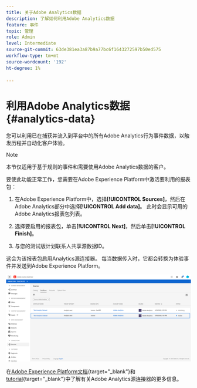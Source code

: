 ```yaml
---
title: 关于Adobe Analytics数据
description: 了解如何利用Adobe Analytics数据
feature: 事件
topic: 管理
role: Admin
level: Intermediate
source-git-commit: 63de381ea3a87b9a77bc6f1643272597b50ed575
workflow-type: tm+mt
source-wordcount: '192'
ht-degree: 1%

---
```


# 利用Adobe Analytics数据{#analytics-data}

您可以利用已在捕获并流入到平台中的所有Adobe Analytics行为事件数据，以触发历程并自动化客户体验。

>[!NOTE]
>
>本节仅适用于基于规则的事件和需要使用Adobe Analytics数据的客户。

要使此功能正常工作，您需要在Adobe Experience Platform中激活要利用的报表包：

1. 在Adobe Experience Platform中，选择&#x200B;**[!UICONTROL Sources]**，然后在Adobe Analytics部分中选择&#x200B;**[!UICONTROL Add data]**。 此时会显示可用的Adobe Analytics报表包列表。

1. 选择要启用的报表包，单击&#x200B;**[!UICONTROL Next]**，然后单击&#x200B;**[!UICONTROL Finish]**。

1. 与您的测试版计划联系人共享源数据ID。

这会为该报表包启用Analytics源连接器。 每当数据传入时，它都会转换为体验事件并发送到Adobe Experience Platform。

![](../assets/jo-event9.png)

在[Adobe Experience Platform文档](https://experienceleague.adobe.com/docs/experience-platform/sources/connectors/adobe-applications/analytics.html){target=&quot;_blank&quot;}和[tutorial](https://experienceleague.adobe.com/docs/experience-platform/sources/ui-tutorials/create/adobe-applications/analytics.html){target=&quot;_blank&quot;}中了解有关Adobe Analytics源连接器的更多信息。
